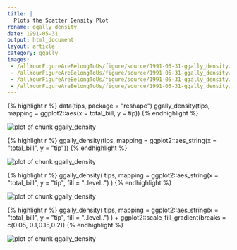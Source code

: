 ```yaml
---
title: |
  Plots the Scatter Density Plot
rdname: ggally_density
date: 1991-05-31
output: html_document
layout: article
category: ggally
images:
 - /allYourFigureAreBelongToUs/figure/source/1991-05-31-ggally_density/ggally_density-1.png
 - /allYourFigureAreBelongToUs/figure/source/1991-05-31-ggally_density/ggally_density-2.png
 - /allYourFigureAreBelongToUs/figure/source/1991-05-31-ggally_density/ggally_density-3.png
 - /allYourFigureAreBelongToUs/figure/source/1991-05-31-ggally_density/ggally_density-4.png
---
```





{% highlight r %}
data(tips, package = "reshape")
 ggally_density(tips, mapping = ggplot2::aes(x = total_bill, y = tip))
{% endhighlight %}

![plot of chunk ggally_density](/allYourFigureAreBelongToUs/figure/source/1991-05-31-ggally_density/ggally_density-1.png) 

{% highlight r %}
 ggally_density(tips, mapping = ggplot2::aes_string(x = "total_bill", y = "tip"))
{% endhighlight %}

![plot of chunk ggally_density](/allYourFigureAreBelongToUs/figure/source/1991-05-31-ggally_density/ggally_density-2.png) 

{% highlight r %}
 ggally_density(
   tips,
   mapping = ggplot2::aes_string(x = "total_bill", y = "tip", fill = "..level..")
 )
{% endhighlight %}

![plot of chunk ggally_density](/allYourFigureAreBelongToUs/figure/source/1991-05-31-ggally_density/ggally_density-3.png) 

{% highlight r %}
 ggally_density(
   tips,
   mapping = ggplot2::aes_string(x = "total_bill", y = "tip", fill = "..level..")
 ) + ggplot2::scale_fill_gradient(breaks = c(0.05, 0.1,0.15,0.2))
{% endhighlight %}

![plot of chunk ggally_density](/allYourFigureAreBelongToUs/figure/source/1991-05-31-ggally_density/ggally_density-4.png) 